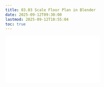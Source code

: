 ```yaml
---
title: 03.03 Scale Floor Plan in Blender
date: 2025-09-12T09:30:00
lastmod: 2025-09-12T10:55:04
toc: true
---
```


![Link to included file content](../../../../3d-modeling/blender/scale-floor-plan-blender.md)
